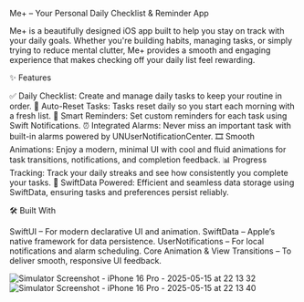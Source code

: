 Me+ – Your Personal Daily Checklist & Reminder App

Me+ is a beautifully designed iOS app built to help you stay on track with your daily goals. Whether you're building habits, managing tasks,
or simply trying to reduce mental clutter,
Me+ provides a smooth and engaging experience that makes checking off your daily list feel rewarding.

✨ Features

✅ Daily Checklist: Create and manage daily tasks to keep your routine in order.
🔄 Auto-Reset Tasks: Tasks reset daily so you start each morning with a fresh list.
🔔 Smart Reminders: Set custom reminders for each task using Swift Notifications.
⏰ Integrated Alarms: Never miss an important task with built-in alarms powered by UNUserNotificationCenter.
🎞️ Smooth Animations: Enjoy a modern, minimal UI with cool and fluid animations for task transitions, notifications, and completion feedback.
📊 Progress Tracking: Track your daily streaks and see how consistently you complete your tasks.
💾 SwiftData Powered: Efficient and seamless data storage using SwiftData, ensuring tasks and preferences persist reliably.

🛠 Built With

SwiftUI – For modern declarative UI and animation.
SwiftData – Apple’s native framework for data persistence.
UserNotifications – For local notifications and alarm scheduling.
Core Animation & View Transitions – To deliver smooth, responsive UI feedback.


![Simulator Screenshot - iPhone 16 Pro - 2025-05-15 at 22 13 32](https://github.com/user-attachments/assets/ec7f5ade-807b-4045-9ef4-c51653fd5a5f)
![Simulator Screenshot - iPhone 16 Pro - 2025-05-15 at 22 13 40](https://github.com/user-attachments/assets/395fd99b-2b57-427c-a5a9-e11916dfde50)
